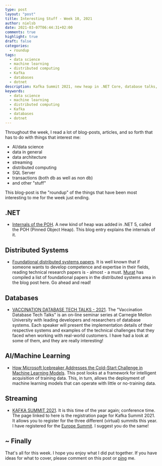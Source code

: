 ```yaml
---
type: post
layout: "post"
title: Interesting Stuff - Week 10, 2021
author: nielsb
date: 2021-03-07T06:44:31+02:00
comments: true
highlight: true
draft: false
categories:
  - roundup
tags:
  - data science
  - machine learning
  - distributed computing
  - Kafka
  - databases
  - dotnet
description: Kafka Summit 2021, new heap in .NET Core, database talks, and other interesting topics.
keywords:
  - data science
  - machine learning
  - distributed computing
  - Kafka
  - databases 
  - dotnet  
---
```


Throughout the week, I read a lot of blog-posts, articles, and so forth that has to do with things that interest me:

* AI/data science
* data in general
* data architecture
* streaming
* distributed computing
* SQL Server
* transactions (both db as well as non db)
* and other "stuff"

This blog-post is the "roundup" of the things that have been most interesting to me for the week just ending.

<!--more-->

## .NET

* [Internals of the POH][1]. A new kind of heap was added in .NET 5, called the POH (Pinned Object Heap). This blog entry explains the internals of it.

## Distributed Systems

* [Foundational distributed systems papers][2]. It is well known that if someone wants to develop competence and expertise in their fields, reading technical research papers is - almost - a must. [Murat][murba] has compiled a list of foundational papers in the distributed systems area in the blog post here. Go ahead and read! 

## Databases

* [VACCINATION DATABASE TECH TALKS - 2021][3]. The "Vaccination Database Tech Talks" is an on-line seminar series at Carnegie Mellon University with leading developers and researchers of database systems. Each speaker will present the implementation details of their respective systems and examples of the technical challenges that they faced when working with real-world customers. I have had a look at some of them, and they are really interesting!

## AI/Machine Learning

* [How Microsoft Icebreaker Addresses the Cold-Start Challenge in Machine Learning Models][4]. This post looks at a framework for intelligent acquisition of training data. This, in turn, allows the deployment of machine learning models that can operate with little or no-training data.

## Streaming

* [KAFKA SUMMIT 2021][5]. It is this time of the year again; conference time. The page linked to here is the registration page for Kafka Summit 2021. It allows you to register for the three different (virtual) summits this year. I have registered for the [Europe Summit][6]. I suggest you do the same!

## ~ Finally

That's all for this week. I hope you enjoy what I did put together. If you have ideas for what to cover, please comment on this post or [ping][ma] me.

[ma]: mailto:niels.it.berglund@gmail.com
[mp]: https://blog.acolyer.org
[iq]: https://www.infoq.com/
[ew]: http://sqlonice.com/
[re]: http://blog.revolutionanalytics.com
[sqsk]: https://www.sqlskills.com
[mdaveyblog]: https://mdavey.wordpress.com/
[charlblog]: https://charlla.com/

[jovpop]: https://twitter.com/JovanPop_MSFT
[bobw]: https://twitter.com/bobwardms
[revod]: https://twitter.com/revodavid
[lonny]: https://twitter.com/sqL_handLe
[ewtw]: https://twitter.com/sqlOnIce
[buckw]: https://twitter.com/BuckWoodyMSFT
[mattw]: https://twitter.com/matthewwarren
[murba]: https://twitter.com/muratdemirbas
[daveda]: https://twitter.com/davidthecoder
[adcol]: https://twitter.com/adriancolyer
[jesrod]: https://twitter.com/jrdothoughts
[tomaz]: https://twitter.com/tomaz_tsql
[dataart]: https://twitter.com/dataartisans
[luis]: https://twitter.com/luis_de_sousa
[benstop]: https://twitter.com/benstopford
[conflu]: https://twitter.com/confluentinc
[tylert]: https://twitter.com/tyler_treat
[andrewng]: https://twitter.com/AndrewYNg
[lawr]: https://twitter.com/bytezn
[jue]: https://twitter.com/b0rk
[yan]: https://twitter.com/theburningmonk
[danny]: https://twitter.com/g9yuayon
[rmoff]: https://twitter.com/rmoff
[ryansw]: https://twitter.com/ryanswanstrom
[pabloc]: https://twitter.com/pabloc_ds
[mklep]: https://twitter.com/martinkl
[mdavey]: https://twitter.com/matt_davey
[jboner]: https://twitter.com/jboner
[joeduff]: https://twitter.com/funcOfJoe
[charl]: https://twitter.com/charllamprecht
[dbricks]: https://twitter.com/databricks
[adsit]: https://twitter.com/SitnikAdam
[vicky]: https://twitter.com/vickyharp
[dscentral]: https://twitter.com/DataScienceCtrl
[natemc]: https://twitter.com/natemcmaster
[ads]: https://twitter.com/azuredatastudio
[travw]: https://twitter.com/radtravis
[emilk]: https://twitter.com/IsTheArchitect
[netflx]: https://netflixtechblog.com/

[1]: https://devblogs.microsoft.com/dotnet/internals-of-the-poh/
[2]: http://muratbuffalo.blogspot.com/2021/02/foundational-distributed-systems-papers.html
[3]: https://db.cs.cmu.edu/seminar2021/
[4]: https://pub.towardsai.net/how-microsoft-icebreaker-addresses-the-cold-start-challenge-in-machine-learning-models-dc68fdb0fee1
[5]: https://www.kafka-summit.org/
[6]: https://www.kafka-summit.org/events/kafka-summit-europe-2021/about

